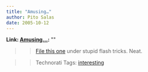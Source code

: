 ```yaml
---
title: "Amusing…"
author: Pito Salas
date: 2005-10-12
---
```


**Link: [Amusing…](None):** ""


>>

>> [File this one](<http://www.leoburnett.ca/>) under stupid flash tricks.
Neat.

>>

>> Technorati Tags: [interesting](<http://www.technorati.com/tag/interesting>)


